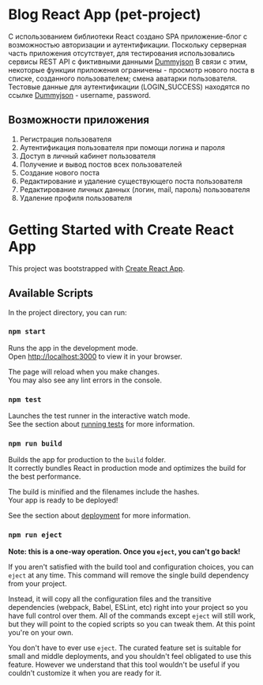# Blog React App (pet-project)

С использованием библиотеки React создано SPA приложение-блог с возможностью авторизации и аутентификации. 
Поскольку серверная часть приложения отсутствует,  для тестирования использовались сервисы REST API с фиктивными данными [Dummyjson](https://dummyjson.com/)
В связи с этим, некоторые функции приложения ограничены - просмотр нового поста в списке, созданного пользователем; смена аватарки пользователя.
Тестовые данные для аутентификации (LOGIN_SUCCESS) находятся по ссылке [Dummyjson](https://dummyjson.com/users) - username, password.

## Возможности приложения
<ol>
  <li>Регистрация пользователя</li>
  <li>Аутентификация пользователя при помощи логина и пароля</li>
  <li>Доступ в личный кабинет пользователя</li>
  <li>Получение и вывод постов всех пользователей</li>
  <li>Создание нового поста</li>
  <li>Редактирование и удаление существующего поста пользователя</li>
  <li>Редактирование личных данных (логин, mail, пароль) пользователя</li>
  <li>Удаление профиля пользователя</li>
</ol>


# Getting Started with Create React App

This project was bootstrapped with [Create React App](https://github.com/facebook/create-react-app).

## Available Scripts

In the project directory, you can run:

### `npm start`

Runs the app in the development mode.\
Open [http://localhost:3000](http://localhost:3000) to view it in your browser.

The page will reload when you make changes.\
You may also see any lint errors in the console.

### `npm test`

Launches the test runner in the interactive watch mode.\
See the section about [running tests](https://facebook.github.io/create-react-app/docs/running-tests) for more information.

### `npm run build`

Builds the app for production to the `build` folder.\
It correctly bundles React in production mode and optimizes the build for the best performance.

The build is minified and the filenames include the hashes.\
Your app is ready to be deployed!

See the section about [deployment](https://facebook.github.io/create-react-app/docs/deployment) for more information.

### `npm run eject`

**Note: this is a one-way operation. Once you `eject`, you can't go back!**

If you aren't satisfied with the build tool and configuration choices, you can `eject` at any time. This command will remove the single build dependency from your project.

Instead, it will copy all the configuration files and the transitive dependencies (webpack, Babel, ESLint, etc) right into your project so you have full control over them. All of the commands except `eject` will still work, but they will point to the copied scripts so you can tweak them. At this point you're on your own.

You don't have to ever use `eject`. The curated feature set is suitable for small and middle deployments, and you shouldn't feel obligated to use this feature. However we understand that this tool wouldn't be useful if you couldn't customize it when you are ready for it.

